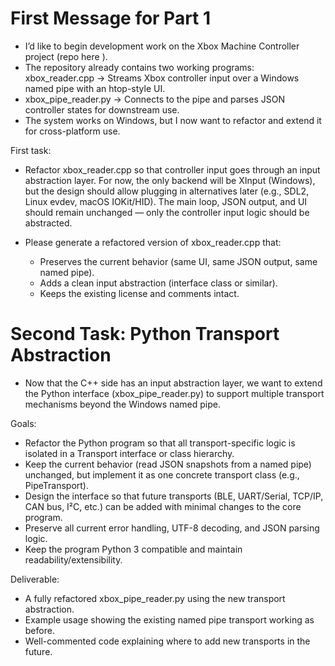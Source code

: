 # First Message for Part 1 #

 - I’d like to begin development work on the Xbox Machine Controller project (repo here
).
- The repository already contains two working programs:
xbox_reader.cpp → Streams Xbox controller input over a Windows named pipe with an htop-style UI.
- xbox_pipe_reader.py → Connects to the pipe and parses JSON controller states for downstream use.
- The system works on Windows, but I now want to refactor and extend it for cross-platform use.

First task:
- Refactor xbox_reader.cpp so that controller input goes through an input abstraction layer. For now, the only backend will be XInput (Windows), but the design should allow plugging in alternatives later (e.g., SDL2, Linux evdev, macOS IOKit/HID). The main loop, JSON output, and UI should remain unchanged — only the controller input logic should be abstracted.

- Please generate a refactored version of xbox_reader.cpp that:
  - Preserves the current behavior (same UI, same JSON output, same named pipe).
  - Adds a clean input abstraction (interface class or similar).
  - Keeps the existing license and comments intact.

# Second Task: Python Transport Abstraction #
- Now that the C++ side has an input abstraction layer, we want to extend the Python interface (xbox_pipe_reader.py) to support multiple transport mechanisms beyond the Windows named pipe.

Goals:
- Refactor the Python program so that all transport-specific logic is isolated in a Transport interface or class hierarchy.
- Keep the current behavior (read JSON snapshots from a named pipe) unchanged, but implement it as one concrete transport class (e.g., PipeTransport).
- Design the interface so that future transports (BLE, UART/Serial, TCP/IP, CAN bus, I²C, etc.) can be added with minimal changes to the core program.
- Preserve all current error handling, UTF-8 decoding, and JSON parsing logic.
- Keep the program Python 3 compatible and maintain readability/extensibility.

Deliverable:
- A fully refactored xbox_pipe_reader.py using the new transport abstraction.
- Example usage showing the existing named pipe transport working as before.
- Well-commented code explaining where to add new transports in the future.